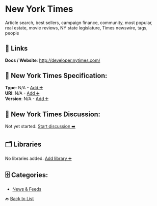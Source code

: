 # New York Times

Article search, best sellers, campaign finance, community, most popular, real estate, movie reviews, NY state legislature, Times newswire, tags, people

##  🔗 Links
**Docs / Website**: http://developer.nytimes.com/

## 🧬 New York Times Specification:
**Type**: N/A - [Add ➕](https://github.com/apis-list/apis-list/edit/main/apis.yaml#13276)  
**URI**: N/A - [Add ➕](https://github.com/apis-list/apis-list/edit/main/apis.yaml#13276)  
**Version**: N/A - [Add ➕](https://github.com/apis-list/apis-list/edit/main/apis.yaml#13276)

## 💬 New York Times Discussion:
Not yet started. [Start discussion ➡️](https://github.com/apis-list/apis-list/discussions/new)

## 🗂️ Libraries

No libraries added. [Add library ➕](https://github.com/apis-list/apis-list/edit/main/apis.yaml#13276)    


## 🗄️ Categories:
- [News & Feeds](https://github.com/apis-list/apis-list#news--feeds-)

🔙  [Back to List](https://github.com/apis-list/apis-list)
